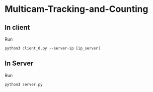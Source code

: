 # Multicam-Tracking-and-Counting

## In client 
Run 
```
python3 client_0.py --server-ip [ip_server]
```

## In Server
Run
```
python3 server.py
```
